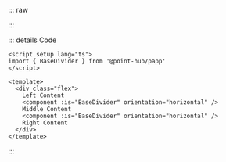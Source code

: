 ::: raw

<DividerHorizontal />

:::

::: details Code

```vue
<script setup lang="ts">
import { BaseDivider } from '@point-hub/papp'
</script>

<template>
  <div class="flex">
    Left Content
    <component :is="BaseDivider" orientation="horizontal" />
    Middle Content
    <component :is="BaseDivider" orientation="horizontal" />
    Right Content
  </div>
</template>
```

:::
